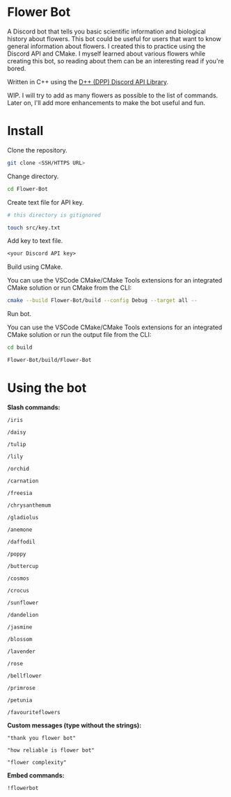 # Flower Bot

A Discord bot that tells you basic scientific information and biological history about flowers. This bot could be useful for users that want to know general information about flowers. I created this to practice using the Discord API and CMake. I myself learned about various flowers while creating this bot, so reading about them can be an interesting read if you're bored.

Written in C++ using the [D++ (DPP) Discord API Library](https://github.com/brainboxdotcc/DPP).

WIP. I will try to add as many flowers as possible to the list of commands. Later on, I'll add more enhancements to make the bot useful and fun. 

# Install

Clone the repository.

```bash
git clone <SSH/HTTPS URL>
```

Change directory.

```bash
cd Flower-Bot
```

Create text file for API key.

```bash
# this directory is gitignored

touch src/key.txt
```

Add key to text file.

```txt
<your Discord API key>
```

Build using CMake.

You can use the VSCode CMake/CMake Tools extensions for an integrated CMake solution or run CMake from the CLI:

```bash
cmake --build Flower-Bot/build --config Debug --target all --
```

Run bot.

You can use the VSCode CMake/CMake Tools extensions for an integrated CMake solution or run the output file from the CLI:

```bash
cd build

Flower-Bot/build/Flower-Bot
```

# Using the bot

**Slash commands:**

`/iris`

`/daisy`

`/tulip`

`/lily`

`/orchid`

`/carnation`

`/freesia`

`/chrysanthemum`

`/gladiolus`

`/anemone`

`/daffodil`

`/poppy`

`/buttercup`

`/cosmos`

`/crocus`

`/sunflower`

`/dandelion`

`/jasmine`

`/blossom`

`/lavender`

`/rose`

`/bellflower`

`/primrose`

`/petunia`

`/favouriteflowers`

**Custom messages (type without the strings):**

`"thank you flower bot"`

`"how reliable is flower bot"`

`"flower complexity"`

**Embed commands:**

`!flowerbot`